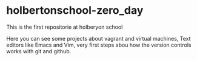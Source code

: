 # holbertonschool-zero_day

This is the first repositorie at holberyon school

Here you can see some projects about vagrant and virtual machines, Text editors like Emacs and Vim, very first steps abou how the version controls works with git and github.

